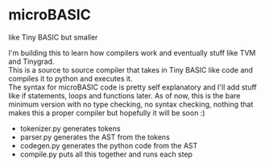 # microBASIC
like Tiny BASIC but smaller  
  
I'm building this to learn how compilers work and eventually stuff like TVM and Tinygrad.  
This is a source to source compiler that takes in Tiny BASIC like code and compiles it to python and executes it.  
The syntax for microBASIC code is pretty self explanatory and I'll add stuff like if statements, loops and functions later. 
As of now, this is the bare minimum version with no type checking, no syntax checking, nothing that makes this a proper compiler but hopefully it will be soon :)  
  
  
- tokenizer.py generates tokens
- parser.py generates the AST from the tokens
- codegen.py generates the python code from the AST
- compile.py puts all this together and runs each step 

